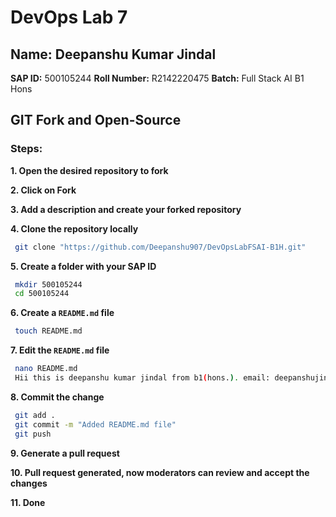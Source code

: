 # DevOps Lab 7

## Name: Deepanshu Kumar Jindal 
**SAP ID:** 500105244
**Roll Number:** R2142220475 
**Batch:** Full Stack AI B1 Hons  

## GIT Fork and Open-Source

### Steps:

**1. Open the desired repository to fork**  

**2. Click on Fork**  

**3. Add a description and create your forked repository**  

**4. Clone the repository locally**  
```sh
 git clone "https://github.com/Deepanshu907/DevOpsLabFSAI-B1H.git"
```

**5. Create a folder with your SAP ID**  
```sh
 mkdir 500105244
 cd 500105244
```

**6. Create a `README.md` file**  
```sh
 touch README.md
```

**7. Edit the `README.md` file**  
```sh
 nano README.md
 Hii this is deepanshu kumar jindal from b1(hons.). email: deepanshujindal190@gmail.com sapid : 500105244 batch : b1(hons.)full stack ai.
```

**8. Commit the change**  
```sh
 git add .
 git commit -m "Added README.md file"
 git push
```

**9. Generate a pull request**  

**10. Pull request generated, now moderators can review and accept the changes**  

**11. Done**
